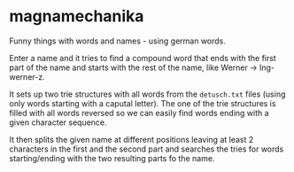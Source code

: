 magnamechanika
==============

Funny things with words and names - using german words. 

Enter a name and it tries to find a compound word that ends with the first part of the name and starts with the rest of 
the name, like Werner -> Ing-werner-z.

It sets up two trie structures with all words from the `detusch.txt` files (using only words starting with a caputal letter).
The one of the trie structures is filled with all words reversed so we can easily find words ending with a given character sequence.

It then splits the given name at different positions leaving at least 2 characters in the first and the second part and
searches the tries for words starting/ending with the two resulting parts fo the name.

